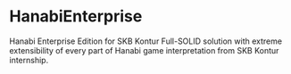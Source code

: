 # HanabiEnterprise
Hanabi Enterprise Edition for SKB Kontur
Full-SOLID solution with extreme extensibility of every part of Hanabi game interpretation from SKB Kontur internship.
